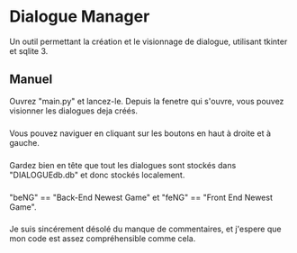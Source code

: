# Dialogue Manager
Un outil permettant la création et le visionnage de dialogue, utilisant tkinter et sqlite 3.
## Manuel
Ouvrez "main.py" et lancez-le.
Depuis la fenetre qui s'ouvre, vous pouvez visionner les dialogues deja créés.
###
Vous pouvez naviguer en cliquant sur les boutons en haut à droite et à gauche.
###
Gardez bien en tête que tout les dialogues sont stockés dans "DIALOGUEdb.db" et donc stockés localement.
###
"beNG" == "Back-End Newest Game"
et "feNG" == "Front End Newest Game".
###
Je suis sincérement désolé du manque de commentaires, et j'espere que mon code est assez compréhensible comme cela.

